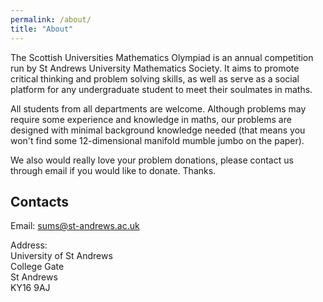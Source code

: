 ```yaml
---
permalink: /about/
title: "About"
---
```


The Scottish Universities Mathematics Olympiad is an annual competition run by St Andrews University Mathematics Society. It aims to promote critical thinking and problem solving skills, as well as serve as a social platform for any undergraduate student to meet their soulmates in maths.

All students from all departments are welcome. Although problems may require some experience and knowledge in maths, our problems are designed with minimal background knowledge needed (that means you won't find some 12-dimensional manifold mumble jumbo on the paper).

We also would really love your problem donations, please contact us through email if you would like to donate. Thanks.

## Contacts
Email: [sums@st-andrews.ac.uk](mailto:sums@st-andrews.ac.uk)

Address:  \
University of St Andrews \
College Gate \
St Andrews \
KY16 9AJ  